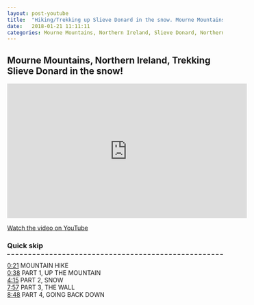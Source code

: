```yaml
---
layout: post-youtube
title:  "Hiking/Trekking up Slieve Donard in the snow. Mourne Mountains, Northern Ireland"
date:   2018-01-21 11:11:11
categories: Mourne Mountains, Northern Ireland, Slieve Donard, Northern Ireland, David Shawe, theshawe
---
```


## Mourne Mountains, Northern Ireland, Trekking Slieve Donard in the snow!

<iframe width="560" height="315" src="https://www.youtube.com/embed/_n4EAnXRx14" frameborder="0" allow="accelerometer; autoplay; encrypted-media; gyroscope; picture-in-picture" allowfullscreen></iframe>

[Watch the video on YouTube] 

<h3 style="border-bottom: 2px dashed; padding-bottom:10px;">Quick skip </h3>

[0:21] MOUNTAIN HIKE <br>
[0:38] PART 1, UP THE MOUNTAIN <br>
[4:15] PART 2, SNOW <br>
[7:57] PART 3, THE WALL <br>
[8:48] PART 4, GOING BACK DOWN <br>


[Watch the video on YouTube]: https://www.youtube.com/watch?v=_n4EAnXRx14

[0:21]: https://www.youtube.com/watch?v=_n4EAnXRx14&t=21s
[0:38]: https://www.youtube.com/watch?v=_n4EAnXRx14&t=38s
[4:15]: https://www.youtube.com/watch?v=_n4EAnXRx14&t=255s
[7:57]: https://www.youtube.com/watch?v=_n4EAnXRx14&t=477s
[8:48]: https://www.youtube.com/watch?v=_n4EAnXRx14&t=528s